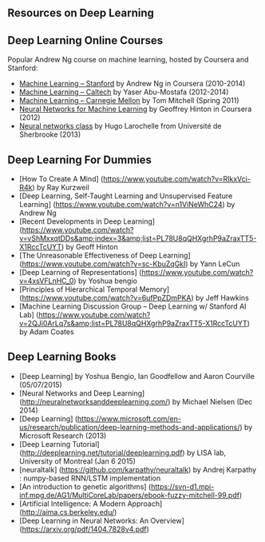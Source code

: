 ## Resources on Deep Learning

## Deep Learning Online Courses

Popular Andrew Ng course on machine learning, hosted by Coursera and Stanford:

* [Machine Learning – Stanford](https://class.coursera.org/ml-005) by Andrew Ng in Coursera (2010-2014)
* [Machine Learning – Caltech](http://work.caltech.edu/lectures.html) by Yaser Abu-Mostafa (2012-2014)
* [Machine Learning – Carnegie Mellon](http://www.cs.cmu.edu/~tom/10701_sp11/lectures.shtml) by Tom Mitchell (Spring 2011)
* [Neural Networks for Machine Learning](https://class.coursera.org/neuralnets-2012-001) by Geoffrey Hinton in Coursera (2012)
* [Neural networks class](https://www.youtube.com/playlist?list=PL6Xpj9I5qXYEcOhn7TqghAJ6NAPrNmUBH) by Hugo Larochelle from Université de Sherbrooke (2013)


## Deep Learning For Dummies
* [How To Create A Mind] (https://www.youtube.com/watch?v=RIkxVci-R4k) by Ray Kurzweil
* [Deep Learning, Self-Taught Learning and Unsupervised Feature Learning] (https://www.youtube.com/watch?v=n1ViNeWhC24) by Andrew Ng
* [Recent Developments in Deep Learning] (https://www.youtube.com/watch?v=vShMxxqtDDs&amp;index=3&amp;list=PL78U8qQHXgrhP9aZraxTT5-X1RccTcUYT) by Geoff Hinton
* [The Unreasonable Effectiveness of Deep Learning] (https://www.youtube.com/watch?v=sc-KbuZqGkI) by Yann LeCun
* [Deep Learning of Representations] (https://www.youtube.com/watch?v=4xsVFLnHC_0)  by Yoshua bengio
* [Principles of Hierarchical Temporal Memory] (https://www.youtube.com/watch?v=6ufPpZDmPKA) by Jeff Hawkins
* [Machine Learning Discussion Group – Deep Learning w/ Stanford AI Lab]  (https://www.youtube.com/watch?v=2QJi0ArLq7s&amp;list=PL78U8qQHXgrhP9aZraxTT5-X1RccTcUYT) by Adam Coates


## Deep Learning Books
* [Deep Learning] by Yoshua Bengio, Ian Goodfellow and Aaron Courville (05/07/2015)
* [Neural Networks and Deep Learning] (http://neuralnetworksanddeeplearning.com/) by Michael Nielsen (Dec 2014)
* [Deep Learning] (https://www.microsoft.com/en-us/research/publication/deep-learning-methods-and-applications/) by Microsoft Research (2013)
* [Deep Learning Tutorial] (http://deeplearning.net/tutorial/deeplearning.pdf) by LISA lab, University of Montreal (Jan 6 2015)
* [neuraltalk] (https://github.com/karpathy/neuraltalk) by Andrej Karpathy : numpy-based RNN/LSTM implementation
* [An introduction to genetic algorithms] (https://svn-d1.mpi-inf.mpg.de/AG1/MultiCoreLab/papers/ebook-fuzzy-mitchell-99.pdf)
* [Artificial Intelligence: A Modern Approach] (http://aima.cs.berkeley.edu/)
* [Deep Learning in Neural Networks: An Overview] (https://arxiv.org/pdf/1404.7828v4.pdf)
